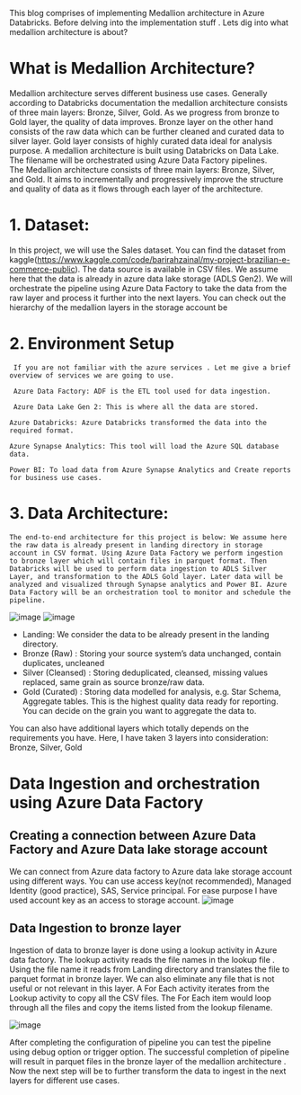 
This blog comprises of implementing Medallion architecture in Azure Databricks. Before delving into the implementation stuff . Lets dig into what medallion architecture is about?

# What is Medallion Architecture?

Medallion architecture serves different business use cases. Generally according to Databricks documentation the medallion architecture consists of three main layers: Bronze, Silver, Gold. As we progress from bronze to Gold layer, the quality of data improves. Bronze layer on the other hand consists of the raw data which can be further cleaned and curated data to silver layer. Gold layer consists of highly curated data ideal for analysis purpose. A medallion architecture is built using Databricks on Data Lake. The filename will be orchestrated using Azure Data Factory pipelines. The Medallion architecture consists of three main layers: Bronze, Silver, and Gold. It aims to incrementally and progressively improve the structure and quality of data as it flows through each layer of the architecture.

# 1. Dataset:
In this project,  we will use the Sales dataset. You can find the dataset  from kaggle(https://www.kaggle.com/code/barirahzainal/my-project-brazilian-e-commerce-public). The data source is available in CSV files. We assume here that the data is already in azure data lake storage (ADLS Gen2). We will orchestrate the pipeline using Azure Data Factory to take the data from the raw layer and process it further into the next layers. You can check out the hierarchy of the medallion layers in the storage account be

# 2. Environment Setup
	 If you are not familiar with the azure services . Let me give a brief overview of services we are going to use.
	
	 Azure Data Factory: ADF is the ETL tool used for data ingestion. 
	 
	 Azure Data Lake Gen 2: This is where all the data are stored.
	
	Azure Databricks: Azure Databricks transformed the data into the required format.
	
	Azure Synapse Analytics: This tool will load the Azure SQL database data.
	
	Power BI: To load data from Azure Synapse Analytics and Create reports for business use cases.

# 3. Data Architecture:
	The end-to-end architecture for this project is below: We assume here the raw data is already present in landing directory in storage account in CSV format. Using Azure Data Factory we perform ingestion to bronze layer which will contain files in parquet format. Then Databricks will be used to perform data ingestion to ADLS Silver Layer, and transformation to the ADLS Gold layer. Later data will be analyzed and visualized through Synapse analytics and Power BI. Azure Data Factory will be an orchestration tool to monitor and schedule the pipeline. 

 ![image](https://github.com/geetanjalich/medallion-architecture-project-02/assets/79563879/182a98d3-b625-4901-82ef-777abea61f0f)
 ![image](https://github.com/geetanjalich/medallion-architecture-project-02/assets/79563879/3fcd61f2-f624-40bb-a26c-a72f5a66a962)

- Landing: We consider the data to be already present in the landing directory.
- Bronze (Raw) : Storing your source system’s data unchanged, contain duplicates, uncleaned
- Silver (Cleansed) : Storing deduplicated, cleansed, missing values replaced, same grain as source bronze/raw data.
- Gold (Curated) : Storing data modelled for analysis, e.g. Star Schema, Aggregate tables. This is the highest quality data ready for reporting. You can decide on the grain you want to aggregate the data to.

You can also have additional layers which totally depends on the requirements you have.
Here, I have taken 3 layers into consideration: Bronze, Silver, Gold

# Data Ingestion and orchestration using Azure Data Factory

## Creating a connection between Azure Data Factory and Azure Data lake storage account

We can connect from Azure data factory to Azure data lake storage account using different ways. You can use access key(not recommended), Managed Identity (good practice), SAS, Service principal. For ease purpose I have used account key as an access to storage account. 
![image](https://github.com/geetanjalich/medallion-architecture-project-02/assets/79563879/65267170-de48-430b-9383-8bdb405e54e4)


## Data Ingestion to bronze layer

Ingestion of data to bronze layer is done using a lookup activity in Azure data factory. The lookup activity reads the file names in the lookup file . Using the file name it reads from Landing directory and translates the file to parquet format in bronze layer. We can also eliminate any file that is not useful or not relevant in this layer. A For Each activity iterates from the Lookup activity to copy all the CSV files. The For Each item would loop through all the files and copy the items listed from the lookup filename.

![image](https://github.com/geetanjalich/medallion-architecture-project-02/assets/79563879/be118359-19ba-422b-b65f-c71faf8f98db)


After completing the configuration of pipeline you can test the pipeline using debug option or trigger option. The successful completion of pipeline will result in parquet files in the bronze layer of the medallion architecture . Now the next step will be to further transform the data to ingest in the next layers for different use cases.




